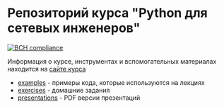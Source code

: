 # Репозиторий курса "Python для сетевых инженеров"
[![BCH compliance](https://bettercodehub.com/edge/badge/alex-vegan/pyneng-online-jan-apr-2018?branch=master)](https://bettercodehub.com/)

Информация о курсе, инструментах и вспомогательных материалах находится на [сайте курса](https://pyneng.github.io/)


* [examples](https://github.com/pyneng/pyneng-online-jan-apr-2018/tree/master/examples) - примеры кода, которые используются на лекциях
* [exercises](https://github.com/pyneng/pyneng-online-jan-apr-2018/tree/master/exercises) - домашние задания
* [presentations](https://github.com/pyneng/pyneng-online-jan-apr-2018/tree/master/presentations) - PDF версии презентаций

